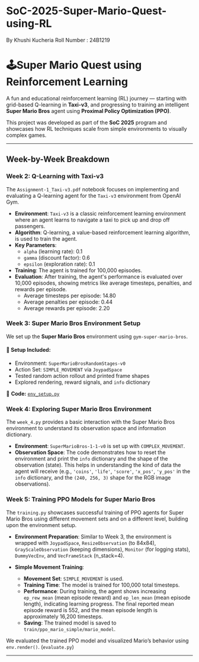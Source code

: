 # SoC-2025-Super-Mario-Quest-using-RL
By Khushi Kucheria Roll Number : 24B1219
# 🕹Super Mario Quest using Reinforcement Learning

A fun and educational reinforcement learning (RL) journey — starting with grid-based Q-learning in **Taxi-v3**, and progressing to training an intelligent **Super Mario Bros** agent using **Proximal Policy Optimization (PPO)**.

This project was developed as part of the **SoC 2025** program and showcases how RL techniques scale from simple environments to visually complex games.

---

## Week-by-Week Breakdown

### Week 2: Q-Learning with Taxi-v3

The `Assignment-1_Taxi-v3.pdf` notebook focuses on implementing and evaluating a Q-learning agent for the `Taxi-v3` environment from OpenAI Gym.

* **Environment**: `Taxi-v3` is a classic reinforcement learning environment where an agent learns to navigate a taxi to pick up and drop off passengers.
* **Algorithm**: Q-learning, a value-based reinforcement learning algorithm, is used to train the agent.
* **Key Parameters**:
    * `alpha` (learning rate): 0.1
    * `gamma` (discount factor): 0.6
    * `epsilon` (exploration rate): 0.1
* **Training**: The agent is trained for 100,000 episodes.
* **Evaluation**: After training, the agent's performance is evaluated over 10,000 episodes, showing metrics like average timesteps, penalties, and rewards per episode.
    * Average timesteps per episode: 14.80
    * Average penalties per episode: 0.44
    * Average rewards per episode: 2.20

### Week 3: Super Mario Bros Environment Setup

We set up the **Super Mario Bros** environment using `gym-super-mario-bros`.

#### 🧰 Setup Included:
- Environment: `SuperMarioBrosRandomStages-v0`
- Action Set: `SIMPLE_MOVEMENT` via `JoypadSpace`
- Tested random action rollout and printed frame shapes
- Explored rendering, reward signals, and `info` dictionary

🔗 **Code:** [`env_setup.py`](./env_setup.py)

### Week 4: Exploring Super Mario Bros Environment

The `week_4.py` provides a basic interaction with the Super Mario Bros environment to understand its observation space and information dictionary.

* **Environment**: `SuperMarioBros-1-1-v0` is set up with `COMPLEX_MOVEMENT`.
* **Observation Space**: The code demonstrates how to reset the environment and print the `info` dictionary and the shape of the observation (state). This helps in understanding the kind of data the agent will receive (e.g., `'coins'`, `'life'`, `'score'`, `'x_pos'`, `'y_pos'` in the `info` dictionary, and the `(240, 256, 3)` shape for the RGB image observations).

### Week 5: Training PPO Models for Super Mario Bros

The `training.py` showcases successful training of PPO agents for Super Mario Bros using different movement sets and on a different level, building upon the environment setup.

* **Environment Preparation**: Similar to Week 3, the environment is wrapped with `JoypadSpace`, `ResizeObservation` (to 84x84), `GrayScaleObservation` (keeping dimensions), `Monitor` (for logging stats), `DummyVecEnv`, and `VecFrameStack` (n\_stack=4).

* **Simple Movement Training**:
    * **Movement Set**: `SIMPLE_MOVEMENT` is used.
    * **Training Time**: The model is trained for 100,000 total timesteps.
    * **Performance**: During training, the agent shows increasing `ep_rew_mean` (mean episode reward) and `ep_len_mean` (mean episode length), indicating learning progress. The final reported mean episode reward is 552, and the mean episode length is approximately 16,200 timesteps.
    * **Saving**: The trained model is saved to `train/ppo_mario_simple/mario_model`.

We evaluated the trained PPO model and visualized Mario’s behavior using `env.render()`. (`evaluate.py`)

---
